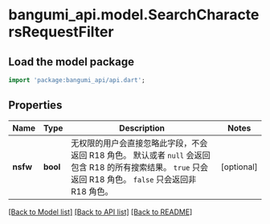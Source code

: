 # bangumi_api.model.SearchCharactersRequestFilter

## Load the model package
```dart
import 'package:bangumi_api/api.dart';
```

## Properties
Name | Type | Description | Notes
------------ | ------------- | ------------- | -------------
**nsfw** | **bool** | 无权限的用户会直接忽略此字段，不会返回 R18 角色。  默认或者 `null` 会返回包含 R18 的所有搜索结果。  `true` 只会返回 R18 角色。  `false` 只会返回非 R18 角色。  | [optional] 

[[Back to Model list]](../README.md#documentation-for-models) [[Back to API list]](../README.md#documentation-for-api-endpoints) [[Back to README]](../README.md)


